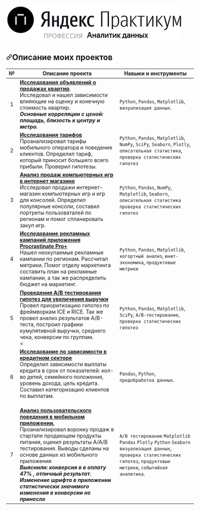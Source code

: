 <div data-target="readme-toc.content" class="Box-body px-5 pb-5">
            <article class="markdown-body entry-content container-lg" itemprop="text"><p dir="auto"><a href="https://praktikum.yandex.ru/" title="Яндекс практикум" rel="nofollow"><img src="https://github.com/konicaRu/pictures_blog/raw/master/anal_logo_yn_logo_prof.jpg" alt="" style="max-width: 100%;"></a></p>
<h2 dir="auto"><a id="user-content-описание-моих-проектов" class="anchor" aria-hidden="true" href="#описание-моих-проектов"><svg class="octicon octicon-link" viewBox="0 0 16 16" version="1.1" width="16" height="16" aria-hidden="true"><path fill-rule="evenodd" d="M7.775 3.275a.75.75 0 001.06 1.06l1.25-1.25a2 2 0 112.83 2.83l-2.5 2.5a2 2 0 01-2.83 0 .75.75 0 00-1.06 1.06 3.5 3.5 0 004.95 0l2.5-2.5a3.5 3.5 0 00-4.95-4.95l-1.25 1.25zm-4.69 9.64a2 2 0 010-2.83l2.5-2.5a2 2 0 012.83 0 .75.75 0 001.06-1.06 3.5 3.5 0 00-4.95 0l-2.5 2.5a3.5 3.5 0 004.95 4.95l1.25-1.25a.75.75 0 00-1.06-1.06l-1.25 1.25a2 2 0 01-2.83 0z"></path></svg></a>Описание моих проектов</h2>
<table>
<thead>
<tr>
<th align="center"><strong>№</strong></th>
<th><strong>Описание проекта</strong></th>
<th><strong>Навыки и инструменты</strong></th>
</tr>
</thead>
<tbody>
<tr>
<td align="center">1</td>
<td><a href="https://github.com/RuslanMironov/data_analyst_project/blob/466fbda11b9802b3140fb5db51a235a4d2994c8f/credit_research_project/%D0%98%D1%81%D1%81%D0%BB%D0%B5%D0%B4%D0%BE%D0%B2%D0%B0%D0%BD%D0%B8%D0%B5%20%D0%BF%D0%BE%20%D0%B7%D0%B0%D0%B2%D0%B8%D1%81%D0%B8%D0%BC%D0%BE%D1%81%D1%82%D0%B8%20%D0%B2%20%D0%BA%D1%80%D0%B5%D0%B4%D0%B8%D1%82%D0%BD%D0%BE%D0%BC%20%D1%81%D0%B5%D0%BA%D1%82%D0%BE%D1%80%D0%B5.ipynb" rel="nofollow"><strong>Исследования объявлений о продажах квартир</strong></a>.<br>Исследовал и нашел зависимости влияющие на оценку и конечную стоимость квартир. <br><em><strong>Основные корреляции с ценой: площадь, близость к центру и метро.</strong></em></td>
<td><code>Python</code>, <code>Pandas</code>, <code>Matplotlib</code>, <code>визуализация данных</code>.</td>
</tr>
<tr>
<td align="center">2</td>
<td><a href="https://github.com/RuslanMironov/data_analyst_project/blob/466fbda11b9802b3140fb5db51a235a4d2994c8f/tarifs_research/%D0%98%D1%81%D1%81%D0%BB%D0%B5%D0%B4%D0%BE%D0%B2%D0%B0%D0%BD%D0%B8%D1%8F%20%D1%82%D0%B0%D1%80%D0%B8%D1%84%D0%BE%D0%B2.ipynb" rel="nofollow"><strong>Исследования тарифов</strong></a><br>Проанализировал тарифы мобильного оператора и поведение клиентов. Определил тариф, который приносит большего всего прибыли. Проверил гипотезы.<br><em</em></td>
<td><code>Python</code>, <code>Pandas</code>, <code>Matplotlib</code>, <code>NumPy</code>, <code>SciPy</code>, <code>Seaborn</code>, <code>Plotly</code>, <code>описательная статистика</code>, <code>проверка статистических гипотез</code></td>
</tr>
<tr>
<td align="center">3</td>
<td><a href="https://github.com/RuslanMironov/data_analyst_project/blob/466fbda11b9802b3140fb5db51a235a4d2994c8f/game_research_project/video%20game%20research.ipynb" rel="nofollow"><strong>Анализ продаж компьютерных игр в интернет магазине</strong></a><br>Исследовал продажи интернет-магазин компьютерных игр и игр для консолей. Определил популярные консоли, составил портреты пользоваталей по регионам и помог спланировать закуп игр.<br><em></em></td>
<td><code>Python</code>, <code>Pandas</code>, <code>NumPy</code>, <code>Matplotlib</code>, <code>Seaborn</code>, <code>описательная статистика</code> <code>проверка статистических гипотез</code></td>
</tr>
<tr>
<td align="center">4</td>
<td><a href="https://github.com/RuslanMironov/data_analyst_project/blob/466fbda11b9802b3140fb5db51a235a4d2994c8f/business_metrics_project/business_metrics_project.ipynb" rel="nofollow"><strong>Исследование рекламных кампаний приложения Procrastinate Pro+</strong></a><br>Нашел неокупаемые рекламные кампании по регионам. Рассчитал метрики. Помог отделу маркетинга составить план на рекламные кампании, а так же распределить бюджет на маркетинг. <br><em></em></td>
<td><code>Python</code>, <code>Pandas</code>, <code>Matplotlib</code>, <code>когортный анализ</code>, <code>юнит-экономика</code>, <code>продуктовые метрики</code></td>
</tr>
<tr>
<td align="center">5</td>
<td><a href="https://github.com/RuslanMironov/data_analyst_project/blob/466fbda11b9802b3140fb5db51a235a4d2994c8f/AB_testing_online_store/AB_testing.ipynb" rel="nofollow"><strong>Проведения А/В тестирования гипотез для увеличения выручки</strong></a><br>Провел приоритизацию гипотез по фреймворкам ICE и RICE. Так же провел анализ результатов A/B-теста, построил графики кумулятивной выручки, среднего чека, конверсии по группам.<br><em><</em></td>
<td><code>Python</code>, <code>Pandas</code>, <code>Matplotlib</code>, <code>SciPy</code>, <code>A/B-тестирование</code>, <code>проверка статистических гипотез</code></td>
</tr>
<tr>
<td align="center">6</td>
<td><a href="https://github.com/RuslanMironov/data_analyst_project/blob/466fbda11b9802b3140fb5db51a235a4d2994c8f/credit_research_project/%D0%98%D1%81%D1%81%D0%BB%D0%B5%D0%B4%D0%BE%D0%B2%D0%B0%D0%BD%D0%B8%D0%B5%20%D0%BF%D0%BE%20%D0%B7%D0%B0%D0%B2%D0%B8%D1%81%D0%B8%D0%BC%D0%BE%D1%81%D1%82%D0%B8%20%D0%B2%20%D0%BA%D1%80%D0%B5%D0%B4%D0%B8%D1%82%D0%BD%D0%BE%D0%BC%20%D1%81%D0%B5%D0%BA%D1%82%D0%BE%D1%80%D0%B5.ipynb" rel="nofollow"><strong>Исследование по зависимости в кредитном секторе</strong></a><br>Определил зависимости выплаты кредита в срок от показателей: кол-во детей, семейного положения, уровень дохода, цель кредита. Составил категоризацию клиентов по выплатам.<br><em></em><br></td>
<td><code>Pandas</code>, <code>Python</code>, <code>предобработка данных</code>.</td>
</tr>
<tr>
<td align="center">7</td>
<td><a href="https://nbviewer.jupyter.org/github/konicaRu/i_am_data_analyst/blob/master/9_project_ab_test/9_together_in_git_ab_test.ipynb" rel="nofollow"><strong>Анализ пользовательского поведения в мобильном приложении.</strong></a><br>Проанализировал воронку продаж в стартапе продающем продукты питания, оценил результаты A/A/B тестирования. Выводы сделаны на основе данных из мобильного приложения<br><em><strong>Выяснили: конверсия в  в оплату 47% , отличный результат. Изменение шрифта в приложении статистически значимого изменения в конверсии не принесло</strong></em></td>
<td><code>A/B тестирование</code> <code>Matplotlib</code> <code>Pandas</code> <code>Plotly</code> <code>Python</code> <code>Seaborn</code> <code>визуализация данных</code>, <code>проверка статистических гипотез</code>, <code>продуктовые метрики</code>, <code>событийная аналитика</code>.</td>
</tr>
</tbody>
</table>
</article>
          </div>

